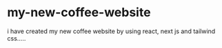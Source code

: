 # my-new-coffee-website
i have created my new coffee website by using react, next js and tailwind css.....
